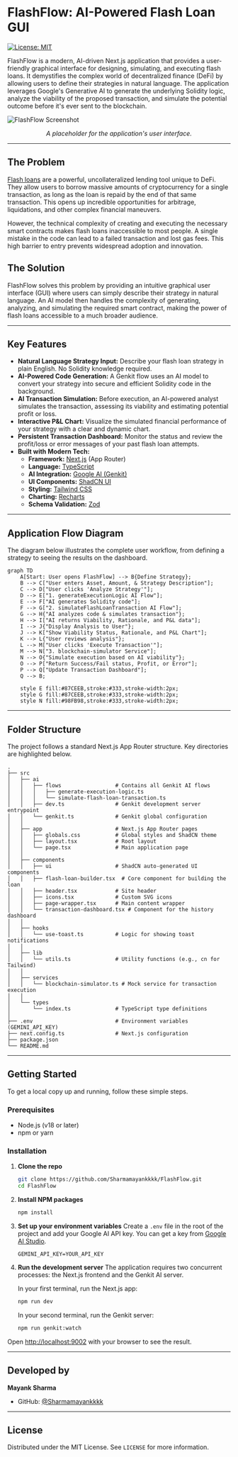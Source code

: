 # FlashFlow: AI-Powered Flash Loan GUI

[![License: MIT](https://img.shields.io/badge/License-MIT-yellow.svg)](https://opensource.org/licenses/MIT)

FlashFlow is a modern, AI-driven Next.js application that provides a user-friendly graphical interface for designing, simulating, and executing flash loans. It demystifies the complex world of decentralized finance (DeFi) by allowing users to define their strategies in natural language. The application leverages Google's Generative AI to generate the underlying Solidity logic, analyze the viability of the proposed transaction, and simulate the potential outcome before it's ever sent to the blockchain.

![FlashFlow Screenshot](https://placehold.co/800x450.png)
*<p align="center">A placeholder for the application's user interface.</p>*

---

## The Problem

[Flash loans](https://docs.aave.com/developers/v/2.0/guides/flash-loans) are a powerful, uncollateralized lending tool unique to DeFi. They allow users to borrow massive amounts of cryptocurrency for a single transaction, as long as the loan is repaid by the end of that same transaction. This opens up incredible opportunities for arbitrage, liquidations, and other complex financial maneuvers.

However, the technical complexity of creating and executing the necessary smart contracts makes flash loans inaccessible to most people. A single mistake in the code can lead to a failed transaction and lost gas fees. This high barrier to entry prevents widespread adoption and innovation.

## The Solution

FlashFlow solves this problem by providing an intuitive graphical user interface (GUI) where users can simply describe their strategy in natural language. An AI model then handles the complexity of generating, analyzing, and simulating the required smart contract, making the power of flash loans accessible to a much broader audience.

---

## Key Features

-   **Natural Language Strategy Input:** Describe your flash loan strategy in plain English. No Solidity knowledge required.
-   **AI-Powered Code Generation:** A Genkit flow uses an AI model to convert your strategy into secure and efficient Solidity code in the background.
-   **AI Transaction Simulation:** Before execution, an AI-powered analyst simulates the transaction, assessing its viability and estimating potential profit or loss.
-   **Interactive P&L Chart:** Visualize the simulated financial performance of your strategy with a clear and dynamic chart.
-   **Persistent Transaction Dashboard:** Monitor the status and review the profit/loss or error messages of your past flash loan attempts.
-   **Built with Modern Tech:**
    -   **Framework:** [Next.js](https://nextjs.org/) (App Router)
    -   **Language:** [TypeScript](https://www.typescriptlang.org/)
    -   **AI Integration:** [Google AI (Genkit)](https://firebase.google.com/docs/genkit)
    -   **UI Components:** [ShadCN UI](https://ui.shadcn.com/)
    -   **Styling:** [Tailwind CSS](https://tailwindcss.com/)
    -   **Charting:** [Recharts](https://recharts.org/)
    -   **Schema Validation:** [Zod](https://zod.dev/)

---

## Application Flow Diagram

The diagram below illustrates the complete user workflow, from defining a strategy to seeing the results on the dashboard.

```mermaid
graph TD
    A[Start: User opens FlashFlow] --> B{Define Strategy};
    B --> C["User enters Asset, Amount, & Strategy Description"];
    C --> D["User clicks 'Analyze Strategy'"];
    D --> E["1. generateExecutionLogic AI Flow"];
    E --> F["AI generates Solidity code"];
    F --> G["2. simulateFlashLoanTransaction AI Flow"];
    G --> H{"AI analyzes code & simulates transaction"};
    H --> I["AI returns Viability, Rationale, and P&L data"];
    I --> J{"Display Analysis to User"};
    J --> K["Show Viability Status, Rationale, and P&L Chart"];
    K --> L{"User reviews analysis"};
    L --> M["User clicks 'Execute Transaction'"];
    M --> N["3. blockchain-simulator Service"];
    N --> O{"Simulate execution based on AI viability"};
    O --> P["Return Success/Fail status, Profit, or Error"];
    P --> Q["Update Transaction Dashboard"];
    Q --> B;

    style E fill:#87CEEB,stroke:#333,stroke-width:2px;
    style G fill:#87CEEB,stroke:#333,stroke-width:2px;
    style N fill:#98FB98,stroke:#333,stroke-width:2px;
```

---

## Folder Structure

The project follows a standard Next.js App Router structure. Key directories are highlighted below.

```
.
├── src
│   ├── ai
│   │   ├── flows                 # Contains all Genkit AI flows
│   │   │   ├── generate-execution-logic.ts
│   │   │   └── simulate-flash-loan-transaction.ts
│   │   ├── dev.ts                # Genkit development server entrypoint
│   │   └── genkit.ts             # Genkit global configuration
│   │
│   ├── app                       # Next.js App Router pages
│   │   ├── globals.css           # Global styles and ShadCN theme
│   │   ├── layout.tsx            # Root layout
│   │   └── page.tsx              # Main application page
│   │
│   ├── components
│   │   ├── ui                    # ShadCN auto-generated UI components
│   │   ├── flash-loan-builder.tsx  # Core component for building the loan
│   │   ├── header.tsx            # Site header
│   │   ├── icons.tsx             # Custom SVG icons
│   │   ├── page-wrapper.tsx      # Main content wrapper
│   │   └── transaction-dashboard.tsx # Component for the history dashboard
│   │
│   ├── hooks
│   │   └── use-toast.ts          # Logic for showing toast notifications
│   │
│   ├── lib
│   │   └── utils.ts              # Utility functions (e.g., cn for Tailwind)
│   │
│   ├── services
│   │   └── blockchain-simulator.ts # Mock service for transaction execution
│   │
│   └── types
│       └── index.ts              # TypeScript type definitions
│
├── .env                          # Environment variables (GEMINI_API_KEY)
├── next.config.ts                # Next.js configuration
├── package.json
└── README.md
```

---

## Getting Started

To get a local copy up and running, follow these simple steps.

### Prerequisites

-   Node.js (v18 or later)
-   npm or yarn

### Installation

1.  **Clone the repo**
    ```sh
    git clone https://github.com/Sharmamayankkkk/FlashFlow.git
    cd FlashFlow
    ```
2.  **Install NPM packages**
    ```sh
    npm install
    ```
3.  **Set up your environment variables**
    Create a `.env` file in the root of the project and add your Google AI API key. You can get a key from [Google AI Studio](https://aistudio.google.com/app/apikey).
    ```
    GEMINI_API_KEY=YOUR_API_KEY
    ```
4.  **Run the development server**
    The application requires two concurrent processes: the Next.js frontend and the Genkit AI server.
    
    In your first terminal, run the Next.js app:
    ```sh
    npm run dev
    ```
    
    In your second terminal, run the Genkit server:
    ```sh
    npm run genkit:watch
    ```

Open [http://localhost:9002](http://localhost:9002) with your browser to see the result.

---

## Developed by

**Mayank Sharma**

-   GitHub: [@Sharmamayankkkk](https://github.com/Sharmamayankkkk)

---

## License

Distributed under the MIT License. See `LICENSE` for more information.
